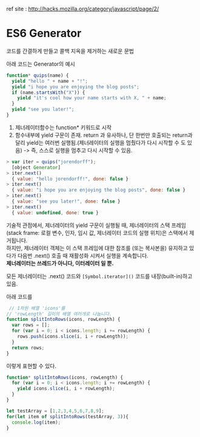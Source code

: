 ref site : http://hacks.mozilla.org/category/javascript/page/2/

# ES6 Generator

코드를 간결하게 만들고 콜백 지옥을 제거하는 새로운 문법  

아래 코드는 Generator의 예시
```javascript
function* quips(name) {
  yield "hello " + name + "!";
  yield "i hope you are enjoying the blog posts";
  if (name.startsWith("X")) {
    yield "it's cool how your name starts with X, " + name;
  }
  yield "see you later!";
}
```

1. 제너레이터함수는 function* 키워드로 시작
2. 함수내부에 yield 구문이 존재. return 과 유사하나, 단 한번만 호출되는 return과 달리 yield는 여러번 실행됨.(제너레이터의 실행을 멈췄다가 다시 시작할 수 도 있음)
-> 즉, 스스로 실행을 멈추고 다시 시작할 수 있음.

```javascript
> var iter = quips("jorendorff");
  [object Generator]
> iter.next()
  { value: "hello jorendorff!", done: false }
> iter.next()
  { value: "i hope you are enjoying the blog posts", done: false }
> iter.next()
  { value: "see you later!", done: false }
> iter.next()
  { value: undefined, done: true }
  ```

기술적 관점에서, 제너레이터의 yield 구문이 실행될 때, 제너레이터의 스택 프레임 (stack frame: 로컬 변수, 인자, 임시 값, 제너레이터 코드의 실행 위치)은 스택에서 제거됩니다.  
하지만, 제너레이터 객체는 이 스택 프레임에 대한 참조를 (또는 복사본을) 유지하고 있다가 다음번 .next() 호출 때 재활성화 시켜서 실행을 계속합니다.  
**제너레이터는 쓰레드가 아니다, 이터레이터 일 뿐.**  

 모든 제너레이터는 .next() 코드와 ```[Symbol.iterator]()``` 코드를 내장(built-in)하고 있음.

아래 코드를
```javascript
 // 1차원 배열 'icons'를
// 'rowLength' 길이의 배열 여러개로 나눕니다.
function splitIntoRows(icons, rowLength) {
  var rows = [];
  for (var i = 0; i < icons.length; i += rowLength) {
    rows.push(icons.slice(i, i + rowLength));
  }
  return rows;
}
  ```
  이렇게 표현할 수 있다.

```javascript
function* splitIntoRows(icons, rowLength) {
  for (var i = 0; i < icons.length; i += rowLength) {
    yield icons.slice(i, i + rowLength);
  }
}

let testArray = [1,2,3,4,5,6,7,8,9];
for(let item of splitIntoRows(testArray, 3)){
  console.log(item);
}

```
